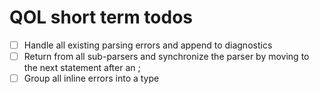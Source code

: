 # QOL short term todos
- [ ] Handle all existing parsing errors and append to diagnostics
- [ ] Return from all sub-parsers and synchronize the parser by moving to the next statement after an ;
- [ ] Group all inline errors into a type
